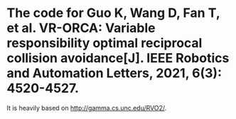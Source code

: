 The code for 
Guo K, Wang D, Fan T, et al. VR-ORCA: Variable responsibility optimal reciprocal collision avoidance[J]. IEEE Robotics and Automation Letters, 2021, 6(3): 4520-4527.
======================================

It is heavily based on <http://gamma.cs.unc.edu/RVO2/>.

